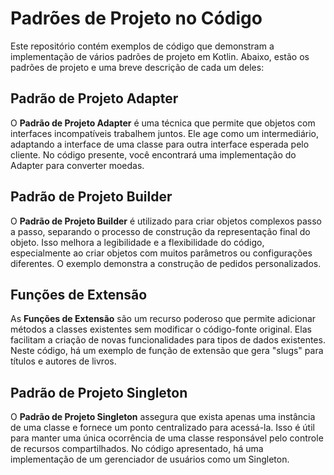 # Padrões de Projeto no Código

Este repositório contém exemplos de código que demonstram a implementação de vários padrões de projeto em Kotlin. Abaixo, estão os padrões de projeto e uma breve descrição de cada um deles:

## Padrão de Projeto Adapter

O **Padrão de Projeto Adapter** é uma técnica que permite que objetos com interfaces incompatíveis trabalhem juntos. Ele age como um intermediário, adaptando a interface de uma classe para outra interface esperada pelo cliente. No código presente, você encontrará uma implementação do Adapter para converter moedas.

## Padrão de Projeto Builder

O **Padrão de Projeto Builder** é utilizado para criar objetos complexos passo a passo, separando o processo de construção da representação final do objeto. Isso melhora a legibilidade e a flexibilidade do código, especialmente ao criar objetos com muitos parâmetros ou configurações diferentes. O exemplo demonstra a construção de pedidos personalizados.

## Funções de Extensão

As **Funções de Extensão** são um recurso poderoso que permite adicionar métodos a classes existentes sem modificar o código-fonte original. Elas facilitam a criação de novas funcionalidades para tipos de dados existentes. Neste código, há um exemplo de função de extensão que gera "slugs" para títulos e autores de livros.

## Padrão de Projeto Singleton

O **Padrão de Projeto Singleton** assegura que exista apenas uma instância de uma classe e fornece um ponto centralizado para acessá-la. Isso é útil para manter uma única ocorrência de uma classe responsável pelo controle de recursos compartilhados. No código apresentado, há uma implementação de um gerenciador de usuários como um Singleton.
